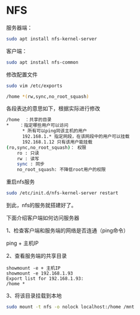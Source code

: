 # NFS

服务器端：

```bash
sudo apt install nfs-kernel-server
```

客户端：

```bash
sudo apt install nfs-common
```

修改配置文件

```bash
sudo vim /etc/exports

/home *(rw,sync,no_root_squash)
```

各段表达的意思如下，根据实际进行修改

```bash
/home  ：共享的目录
*    ：指定哪些用户可以访问
      * 所有可以ping同该主机的用户
      192.168.1.* 指定网段，在该网段中的用户可以挂载
      192.168.1.12 只有该用户能挂载
(ro,sync,no_root_squash)： 权限
    ro : 只读
    rw : 读写
    sync : 同步
    no_root_squash: 不降低root用户的权限
```

重启nfs服务

```bash
sudo /etc/init.d/nfs-kernel-server restart
```

到此，nfs的服务就搭建好了。

下面介绍客户端如何访问服务器

1、检查客户端和服务端的网络是否连通（ping命令）

ping + 主机IP

2、查看服务端的共享目录

```text
showmount -e + 主机IP
showmount -e 192.168.1.93
Export list for 192.168.1.93:
/home *
```

3、将该目录挂载到本地

```bash
sudo mount -t nfs -o nolock localhost:/home /mnt
```

